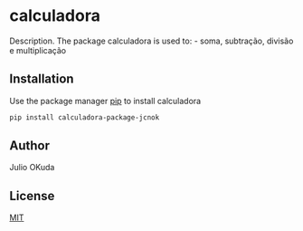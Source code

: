 # calculadora

Description. 
The package calculadora is used to:
	- soma, subtração, divisão e multiplicação

## Installation

Use the package manager [pip](https://pip.pypa.io/en/stable/) to install calculadora

```bash
pip install calculadora-package-jcnok
```

## Author
Julio OKuda

## License
[MIT](https://choosealicense.com/licenses/mit/)